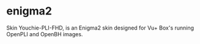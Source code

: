 # enigma2
Skin Youchie-PLI-FHD, is an Enigma2 skin designed for Vu+ Box's running OpenPLI and OpenBH images.
